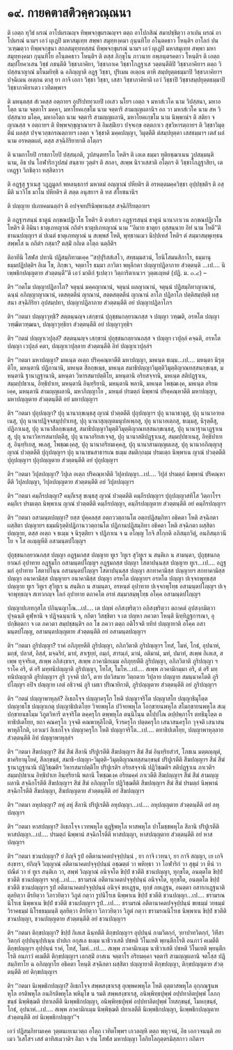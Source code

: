 <h1>๑๙. กายคตาสติวคฺควณฺณนา</h1>
<p>    ติ เอตฺถ ทุวิธํ ผรณํ อาโปผรณญฺจ ทิพฺพจกฺขุผรณญฺจฯ ตตฺถ อาโปกสิณํ สมาปชฺชิตฺวา อาเปน ผรณํ อาโปผรณํ นามฯ เอวํ ผุเฎปิ มหาสมุเทฺท สพฺพา สมุทฺทงฺคมา  กุนฺนทิโย อโนฺตคธาว โหนฺติฯ อาโลกํ ปน วเฑฺฒตฺวา ทิพฺพจกฺขุนา สกลสมุทฺททสฺสนํ ทิพฺพจกฺขุผรณํ นามฯ เอวํ ผุเฎปิ มหาสมุเทฺท สพฺพา มหาสมุทฺทงฺคมา กุนฺนทิโย อโนฺตคธาว โหนฺติฯ ติ ตสฺส ภิกฺขุโน ภาวนาย อพฺภนฺตรคตาว โหนฺติฯ ติ เอตฺถ สมฺปโยควเสน วิชฺชํ ภชนฺตีติ วิชฺชาภาคิยา, วิชฺชาภาเค วิชฺชาโกฎฺฐาเส วตฺตนฺตีติปิ วิชฺชาภาคิยาฯ ตตฺถ วิปสฺสนาญาณํ มโนมยิทฺธิ ฉ อภิญฺญาติ อฎฺฐ วิชฺชา, ปุริเมน อเตฺถน ตาหิ สมฺปยุตฺตธมฺมาปิ วิชฺชาภาคิยาฯ ปจฺฉิเมน อเตฺถน ตาสุ ยา กาจิ เอกา วิชฺชา วิชฺชา, เสสา วิชฺชาภาคิยาติ เอวํ วิชฺชาปิ วิชฺชาสมฺปยุตฺตธมฺมาปิ วิชฺชาภาคิยาเตว เวทิตพฺพาฯ</p>


<p> ติ มหนฺตสฺส สํเวคสฺส อตฺถายฯ อุปริปททฺวเยปิ เอเสว นโยฯ เอตฺถ จ มหาสํเวโค นาม วิปสฺสนา, มหาอโตฺถ นาม จตฺตาโร มคฺคา, มหาโยคเกฺขโม นาม จตฺตาริ สามญฺญผลานิฯ อถ วา มหาสํเวโค นาม สห วิปสฺสนาย มโคฺค, มหาอโตฺถ นาม จตฺตาริ สามญฺญผลานิ, มหาโยคเกฺขโม นาม นิพฺพานํฯ ติ สติยา จ ญาณสฺส จ อตฺถายฯ ติ ทิพฺพจกฺขุญาณายฯ ติ อิมสฺมิํเยว ปจฺจเกฺข อตฺตภาเว สุขวิหารตฺถายฯ ติ วิชฺชาวิมุตฺตีนํ ผลสฺส ปจฺจเวกฺขกรณตฺถายฯ เอตฺถ จ วิชฺชาติ มคฺคปญฺญา, วิมุตฺตีติ ตํสมฺปยุตฺตา เสสธมฺมาฯ เตสํ ผลํ นาม อรหตฺตผลํ, ตสฺส สจฺฉิกิริยายาติ อโตฺถฯ</p>


<p> ติ นามกาโยปิ กรชกาโยปิ ปสฺสมฺภติ, วูปสนฺตทรโถ โหติฯ ติ  เอเต ธมฺมา ทุติยชฺฌาเนน วูปสมฺมนฺติ นาม, อิธ ปน โอฬาริกวูปสมํ สนฺธาย วุตฺตํฯ ติ  สกลา, สเพฺพ นิรวเสสาติ อโตฺถฯ ติ วิชฺชาโกฎฺฐาสิยา, เต เหฎฺฐา วิภชิตฺวา ทสฺสิตาวฯ</p>


<p>   ติ อฎฺฐสุ ฐาเนสุ วฎฺฎมูลกํ พหลนฺธการํ มหาตมํ อญฺญาณํ ปหียติฯ ติ อรหตฺตมคฺควิชฺชา อุปฺปชฺชติฯ ติ อสฺมีติ นววิโธ มาโน ปหียติฯ ติ สตฺต อนุสยาฯ ติ ทส สํโยชนานิฯ</p>


<p> ติ ปญฺญาย ปเภทคมนตฺถํฯ ติ อปจฺจยปรินิพฺพานสฺส สจฺฉิกิริยตฺถายฯ</p>


<p> ติ อฎฺฐารสนฺนํ ธาตูนํ ลกฺขณปฎิเวโธ โหติฯ ติ ตาสํเยว อฎฺฐารสนฺนํ ธาตูนํ นานาภาเวน ลกฺขณปฎิเวโธ โหติฯ ติ อิมินา ธาตุเภทญาณํ กถิตํฯ ธาตุปเภทญาณํ นาม ‘‘อิมาย ธาตุยา อุสฺสนฺนาย อิทํ นาม โหตี’’ติ ชานนปญฺญาฯ ตํ ปเนตํ ธาตุเภทญาณํ น สเพฺพสํ โหติ, พุทฺธานเมว นิปฺปเทสํ โหติฯ ตํ สมฺมาสมฺพุเทฺธน สพฺพโส น กถิตํฯ กสฺมา? ตสฺมิํ กถิเต อโตฺถ นตฺถีติฯ</p>


<p> ติอาทีนิ โสฬส ปทานิ ปฎิสมฺภิทามเคฺค ‘‘สปฺปุริสสํเสโว, สทฺธมฺมสวนํ, โยนิโสมนสิกาโร, ธมฺมานุธมฺมปฎิปตฺติฯ อิเม โข, ภิกฺขเว, จตฺตาโร ธมฺมา ภาวิตา พหุลีกตา ปญฺญาปฎิลาภาย สํวตฺตนฺติ …เป.… นิเพฺพธิกปญฺญตาย สํวตฺตนฺตี’’ติ เอวํ มาติกํ ฐเปตฺวา วิตฺถาริตาเนวฯ วุตฺตเญฺหตํ (ปฎิ. ม. ๓.๔) –</p>


<p>ติฯ ‘‘กตโม ปญฺญาปฎิลาโภ? จตุนฺนํ มคฺคญาณานํ, จตุนฺนํ ผลญาณานํ, จตุนฺนํ ปฎิสมฺภิทาญาณานํ, ฉนฺนํ อภิญฺญาญาณานํ, เตสตฺตตีนํ ญาณานํ, สตฺตสตฺตตีนํ ญาณานํ ลาโภ ปฎิลาโภ ปตฺติสมฺปตฺติ ผสฺสนา สจฺฉิกิริยา อุปสมฺปทา, ปญฺญาปฎิลาภาย สํวตฺตนฺตีติ อยํ ปญฺญาปฎิลาโภฯ</p>


<p>  ติฯ ‘‘กตมา ปญฺญาวุทฺธิ? สตฺตนฺนญฺจ เสกฺขานํ ปุถุชฺชนกลฺยาณกสฺส จ ปญฺญา วฑฺฒติ, อรหโต ปญฺญา วฑฺฒิตวฑฺฒนา, ปญฺญาวุทฺธิยา สํวตฺตนฺตีติ อยํ ปญฺญาวุทฺธิฯ</p>


<p>  ติฯ ‘‘กตมํ ปญฺญาเวปุลฺลํ? สตฺตนฺนญฺจ เสกฺขานํ ปุถุชฺชนกลฺยาณกสฺส จ ปญฺญา เวปุลฺลํ คจฺฉติ, อรหโต ปญฺญา เวปุลฺลํ คตา, ปญฺญาเวปุลฺลาย สํวตฺตนฺตีติ อิทํ ปญฺญาเวปุลฺลํฯ</p>


<p>ติฯ ‘‘กตมา มหาปญฺญา? มหเนฺต อเตฺถ ปริคฺคณฺหาตีติ มหาปญฺญา, มหเนฺต ธเมฺม…เป.… มหนฺตา นิรุตฺติโย, มหนฺตานิ ปฎิภานานิ, มหเนฺต สีลกฺขเนฺธ, มหเนฺต สมาธิปญฺญาวิมุตฺติวิมุตฺติญาณทสฺสนกฺขเนฺธ, มหนฺตานิ ฐานาฎฺฐานานิ, มหนฺตา วิหารสมาปตฺติโย, มหนฺตานิ อริยสจฺจานิ, มหเนฺต สติปฎฺฐาเน, สมฺมปฺปธาเน, อิทฺธิปาเท, มหนฺตานิ อินฺทฺริยานิ, มหนฺตานิ พลานิ, มหเนฺต โพชฺฌเงฺค, มหเนฺต อริยมเคฺค, มหนฺตานิ สามญฺญผลานิ, มหาภิญฺญาโย , มหนฺตํ ปรมตฺถํ นิพฺพานํ ปริคฺคณฺหาตีติ มหาปญฺญา, มหาปญฺญตาย สํวตฺตนฺตีติ อยํ มหาปญฺญาฯ</p>


<p>ติฯ ‘‘กตมา ปุถุปญฺญา? ปุถุ นานากฺขเนฺธสุ ญาณํ ปวตฺตตีติ ปุถุปญฺญาฯ ปุถุ นานาธาตูสุ, ปุถุ นานาอายตเนสุ, ปุถุ นานาปฎิจฺจสมุปฺปาเทสุ, ปุถุ นานาสุญฺญตมนุปลเพฺภสุ, ปุถุ นานาอเตฺถสุ, ธเมฺมสุ, นิรุตฺตีสุ, ปฎิภาเนสุ, ปุถุ นานาสีลกฺขเนฺธสุ, สมาธิปญฺญาวิมุตฺติวิมุตฺติญาณทสฺสนกฺขเนฺธสุ, ปุถุ นานาฐานาฎฺฐาเนสุ, ปุถุ นานาวิหารสมาปตฺตีสุ, ปุถุ นานาอริยสเจฺจสุ, ปุถุ นานาสติปฎฺฐาเนสุ, สมฺมปฺปธาเนสุ, อิทฺธิปาเทสุ, อินฺทฺริเยสุ, พเลสุ, โพชฺฌเงฺคสุ, ปุถุ นานาอริยมเคฺคสุ, ปุถุ นานาสามญฺญผเลสุ, ปุถุ นานาอภิญฺญาสุ ญาณํ ปวตฺตตีติ ปุถุปญฺญาฯ ปุถุ นานาชนสาธารเณ ธเมฺม สมติกฺกมฺม ปรมเตฺถ นิพฺพาเน ญาณํ ปวตฺตตีติ ปุถุปญฺญาฯ ปุถุปญฺญตาย สํวตฺตนฺตีติ อยํ ปุถุปญฺญาฯ</p>


<p>  ติฯ ‘‘กตมา วิปุลปญฺญา? วิปุเล อเตฺถ ปริคณฺหาตีติ วิปุลปญฺญา…เป.… วิปุลํ ปรมตฺถํ นิพฺพานํ ปริคณฺหาตีติ วิปุลปญฺญา, วิปุลปญฺญตาย สํวตฺตนฺตีติ อยํ วิปุลปญฺญาฯ</p>


<p>ติฯ ‘‘กตมา คมฺภีรปญฺญา? คมฺภีเรสุ ขเนฺธสุ ญาณํ ปวตฺตตีติ คมฺภีรปญฺญาฯ ปุถุปญฺญาสทิโส วิตฺถาโรฯ คมฺภีเร ปรมเตฺถ นิพฺพาเน ญาณํ ปวตฺตตีติ คมฺภีรปญฺญา, คมฺภีรปญฺญตาย สํวตฺตนฺตีติ อยํ คมฺภีรปญฺญาฯ</p>


<p>  ติฯ ‘‘กตมา อสามนฺตปญฺญา? ยสฺส ปุคฺคลสฺส อตฺถววตฺถานโต อตฺถปฎิสมฺภิทา อธิคตา โหติ สจฺฉิกตา ผสฺสิตา ปญฺญายฯ ธมฺมนิรุตฺติปฎิภานววตฺถานโต ปฎิภานปฎิสมฺภิทา อธิคตา  โหติ สจฺฉิกตา ผสฺสิตา ปญฺญาย, ตสฺส อเตฺถ จ ธเมฺม จ นิรุตฺติยา จ ปฎิภาเน จ น อโญฺญ โกจิ สโกฺกติ อภิสมฺภวิตุํ, อนภิสมฺภวนีโย จ โส อเญฺญหีติ อสามนฺตปโญฺญฯ</p>


<p>ปุถุชฺชนกลฺยาณกสฺส ปญฺญา อฎฺฐมกสฺส ปญฺญาย ทูเร วิทูเร สุวิทูเร น สนฺติเก น สามนฺตา, ปุถุชฺชนกลฺยาณกํ อุปาทาย อฎฺฐมโก อสามนฺตปโญฺญฯ อฎฺฐมกสฺส ปญฺญา โสตาปนฺนสฺส ปญฺญาย ทูเร…เป.… อฎฺฐมกํ อุปาทาย โสตาปโนฺน อสามนฺตปโญฺญฯ โสตาปนฺนสฺส ปญฺญา สกทาคามิสฺส ปญฺญายฯ สกทาคามิสฺส ปญฺญา อนาคามิสฺส ปญฺญายฯ อนาคามิสฺส ปญฺญา อรหโต ปญฺญายฯ อรหโต ปญฺญา ปเจฺจกพุทฺธสฺส ปญฺญาย ทูเร วิทูเร สุวิทูเร น สนฺติเก น สามนฺตา, อรหนฺตํ อุปาทาย ปเจฺจกพุโทฺธ อสามนฺตปโญฺญฯ ปเจฺจกพุทฺธญฺจ สเทวกญฺจ โลกํ อุปาทาย ตถาคโต อรหํ สมฺมาสมฺพุโทฺธ อโคฺค อสามนฺตปโญฺญฯ</p>


<p>ปญฺญาปเภทกุสโล ปภินฺนญาโณ…เป.… เต ปญฺหํ อภิสงฺขริตฺวา อภิสงฺขริตฺวา ตถาคตํ อุปสงฺกมิตฺวา ปุจฺฉนฺติ คูฬฺหานิ จ ปฎิจฺฉนฺนานิ จ, กถิตา วิสชฺชิตา จ เต ปญฺหา ภควตา โหนฺติ นิทฺทิฎฺฐการณา, อุปกฺขิตฺตกา จ เต ภควตา สมฺปชฺชนฺติฯ อถ โข ภควา ตตฺถ อติโรจติ ยทิทํ ปญฺญายาติ อโคฺค อสามนฺตปโญฺญ, อสามนฺตปญฺญตาย สํวตฺตนฺตีติ อยํ อสามนฺตปญฺญาฯ</p>


<p>  ติฯ ‘‘กตมา ภูริปญฺญา? ราคํ อภิภุยฺยตีติ ภูริปญฺญา, อภิภวิตาติ ภูริปญฺญาฯ โทสํ, โมหํ, โกธํ, อุปนาหํ, มกฺขํ, ปลาสํ, อิสฺสํ, มจฺฉริยํ, มายํ, สาเฐยฺยํ, ถมฺภํ, สารมฺภํ, มานํ, อติมานํ, มทํ, ปมาทํ, สเพฺพ กิเลเส, สเพฺพ ทุจฺจริเต, สเพฺพ อภิสงฺขาเร, สเพฺพ ภวคามิกเมฺม อภิภุยฺยตีติ ภูริปญฺญา, อภิภวิตาติ ภูริปญฺญา ฯ ราโค อริ, ตํ อริํ มทฺทนิปญฺญาติ ภูริปญฺญา, โทโส, โมโห…เป.… สเพฺพ ภวคามิกมฺมา อริ, ตํ อริํ มทฺทนิปญฺญาติ ภูริปญฺญาฯ ภูริ วุจฺจติ ปถวี, ตาย ปถวิสมาย  วิตฺถตาย วิปุลาย ปญฺญาย สมนฺนาคโตติ ภูริปโญฺญฯ อปิจ ปญฺญาย เอตํ อธิวจนํ ภูริ เมธา ปริณายิกาติ, ภูริปญฺญตาย สํวตฺตนฺตีติ อยํ ภูริปญฺญาฯ</p>


<p>ติฯ ‘‘กตมํ ปญฺญาพาหุลฺลํ? อิเธกโจฺจ ปญฺญาครุโก โหติ ปญฺญาจริโต ปญฺญาสโย ปญฺญาธิมุโตฺต ปญฺญาธโช ปญฺญาเกตุ ปญฺญาธิปเตโยฺย วิจยพหุโล ปวิจยพหุโล โอกฺขายนพหุโล สโมกฺขายนพหุโล สเมฺปกฺขายนธโมฺม วิภูตวิหารี ตจฺจริโต ตคฺครุโก ตพฺพหุโล ตนฺนิโนฺน ตโปฺปโณ ตปฺปพฺภาโร ตทธิมุโตฺต ตทาธิปเตโยฺย, ยถา คณครุโก วุจฺจติ คณพาหุลิโกติ, จีวรครุโก ปตฺตครุโก เสนาสนครุโก วุจฺจติ เสนาสนพาหุลิโกติ, เอวเมวํ อิเธกโจฺจ ปญฺญาครุโก โหติ ปญฺญาจริโต…เป.… ตทาธิปเตโยฺย, ปญฺญาพาหุลฺลาย สํวตฺตนฺตีติ อิทํ ปญฺญาพาหุลฺลํฯ</p>


<p>ติฯ ‘‘กตมา สีฆปญฺญา? สีฆํ สีฆํ สีลานิ ปริปูเรตีติ สีฆปญฺญาฯ สีฆํ สีฆํ อินฺทฺริยสํวรํ, โภชเน มตฺตญฺญุตํ, ชาคริยานุโยคํ, สีลกฺขนฺธํ, สมาธิ-ปญฺญา-วิมุตฺติ-วิมุตฺติญาณทสฺสนกฺขนฺธํ ปริปูเรตีติ สีฆปญฺญาฯ สีฆํ สีฆํ ฐานาฎฺฐานานิ ปฎิวิชฺฌติฯ วิหารสมาปตฺติโย ปริปูเรติฯ อริยสจฺจานิ ปฎิวิชฺฌติฯ สติปฎฺฐาเน ภาเวติฯ สมฺมปฺปธาเน อิทฺธิปาเท อินฺทฺริยานิ พลานิ โพชฺฌเงฺค อริยมคฺคํ ภาเวตีติ สีฆปญฺญาฯ สีฆํ สีฆํ สามญฺญผลานิ สจฺฉิกโรตีติ สีฆปญฺญาฯ สีฆํ สีฆํ อภิญฺญาโย ปฎิวิชฺฌตีติ สีฆปญฺญาฯ สีฆํ สีฆํ ปรมตฺถํ นิพฺพานํ สจฺฉิกโรตีติ  สีฆปญฺญา, สีฆปญฺญตาย สํวตฺตนฺตีติ อยํ สีฆปญฺญาฯ</p>


<p>  ติฯ ‘‘กตมา ลหุปญฺญา? ลหุํ ลหุํ สีลานิ ปริปูเรตีติ ลหุปญฺญา…เป.… ลหุปญฺญตาย สํวตฺตนฺตีติ อยํ ลหุปญฺญาฯ</p>


<p>ติฯ ‘‘กตมา หาสปญฺญา? อิเธกโจฺจ เวทพหุโล ตุฎฺฐิพหุโล หาสพหุโล ปาโมชฺชพหุโล สีลานิ ปริปูเรตีติ หาสปญฺญา…เป.… ปรมตฺถํ นิพฺพานํ สจฺฉิกโรตีติ หาสปญฺญา, หาสปญฺญตาย สํวตฺตนฺตีติ อยํ หาสปญฺญาฯ</p>


<p>ติฯ ‘‘กตมา ชวนปญฺญา? ยํ กิญฺจิ รูปํ อตีตานาคตปจฺจุปฺปนฺนํ , ยา กาจิ เวทนา, ยา กาจิ สญฺญา, เย เกจิ สงฺขารา, ยํกิญฺจิ วิญฺญาณํ อตีตานาคตปจฺจุปฺปนฺนํ อชฺฌตฺตํ วา พหิทฺธา วา โอฬาริกํ วา สุขุมํ วา หีนํ วา ปณีตํ วา ยํ ทูเร สนฺติเก วา, สพฺพํ วิญฺญาณํ อนิจฺจโต ขิปฺปํ ชวตีติ ชวนปญฺญา, ทุกฺขโต, อนตฺตโต ขิปฺปํ ชวตีติ ชวนปญฺญาฯ จกฺขุํ…เป.… ชรามรณํ อตีตานาคตปจฺจุปฺปนฺนํ อนิจฺจโต, ทุกฺขโต, อนตฺตโต ขิปฺปํ ชวตีติ ชวนปญฺญาฯ รูปํ อตีตานาคตปจฺจุปฺปนฺนํ อนิจฺจํ ขยเฎฺฐน, ทุกฺขํ ภยเฎฺฐน, อนตฺตา อสารกเฎฺฐนาติ ตุลยิตฺวา ตีรยิตฺวา วิภาวยิตฺวา วิภูตํ กตฺวา รูปนิโรเธ นิพฺพาเน ขิปฺปํ ชวตีติ ชวนปญฺญา…เป.… ชรามรณนิโรเธ นิพฺพาเน ขิปฺปํ ชวตีติ ชวนปญฺญาฯ รูปํ…เป.… ชรามรณํ อตีตานาคตปจฺจุปฺปนฺนํ ขยธมฺมํ วยธมฺมํ วิราคธมฺมํ นิโรธธมฺมนฺติ ตุลยิตฺวา ตีรยิตฺวา วิภาวยิตฺวา วิภูตํ กตฺวา ชรามรณนิโรเธ นิพฺพาเน ขิปฺปํ ชวตีติ ชวนปญฺญา, ชวนปญฺญตาย สํวตฺตนฺตีติ อยํ ชวนปญฺญาฯ</p>


<p>ติฯ ‘‘กตมา ติกฺขปญฺญา? ขิปฺปํ กิเลเส ฉินฺทตีติ ติกฺขปญฺญาฯ อุปฺปนฺนํ กามวิตกฺกํ, วฺยาปาทวิตกฺกํ, วิหิํสาวิตกฺกํ อุปฺปนฺนุปฺปเนฺน ปาปเก  อกุสเล ธเมฺม นาธิวาเสติ ปชหติ วิโนเทติ พฺยนฺตีกโรติ อนภาวํ คเมตีติ ติกฺขปญฺญาฯ อุปฺปนฺนํ ราคํ, โทสํ, โมหํ…เป.… สเพฺพ ภวคามิกเมฺม นาธิวาเสติ ปชหติ วิโนเทติ พฺยนฺตีกโรติ อนภาวํ คเมตีติ ติกฺขปญฺญาฯ เอกสฺมิํ อาสเน จตฺตาโร อริยมคฺคา จตฺตาริ สามญฺญผลานิ จตโสฺส ปฎิสมฺภิทาโย ฉ อภิญฺญาโย อธิคตา โหนฺติ สจฺฉิกตา ผสฺสิตา ปญฺญายาติ ติกฺขปญฺญา, ติกฺขปญฺญตาย สํวตฺตนฺตีติ อยํ ติกฺขปญฺญาฯ</p>


<p>  ติฯ ‘‘กตมา นิเพฺพธิกปญฺญา? อิเธกโจฺจ สพฺพสงฺขาเรสุ อุเพฺพคพหุโล โหติ อุตฺตาสพหุโล อุกฺกณฺฐนพหุโล อรติพหุโล อนภิรติพหุโล พหิมุโข น รมติ สพฺพสงฺขาเรสุ, อนิพฺพิทฺธปุพฺพํ อปฺปทาลิตปุพฺพํ โลภกฺขนฺธํ นิพฺพิชฺฌติ ปทาเลตีติ นิเพฺพธิกปญฺญา, อนิพฺพิทฺธปุพฺพํ อปฺปทาลิตปุพฺพํ โทสกฺขนฺธํ, โมหกฺขนฺธํ, โกธํ, อุปนาหํ…เป.… สเพฺพ ภวคามิกเมฺม นิพฺพิชฺฌติ ปทาเลตีติ นิเพฺพธิกปญฺญา, นิเพฺพธิกปญฺญตาย สํวตฺตนฺตีติ อยํ นิเพฺพธิกปญฺญา’’ฯ</p>


<p>เอวํ  ปฎิสมฺภิทามเคฺค วุตฺตนเยเนเวตฺถ อโตฺถ เวทิตโพฺพฯ เกวลญฺหิ ตตฺถ พหุวจนํ, อิธ เอกวจนนฺติ อยเมว วิเสโสฯ เสสํ ตาทิสเมวาติฯ อิมา จ ปน โสฬส มหาปญฺญา โลกิยโลกุตฺตรมิสฺสกาว กถิตาฯ</p>

</p>





